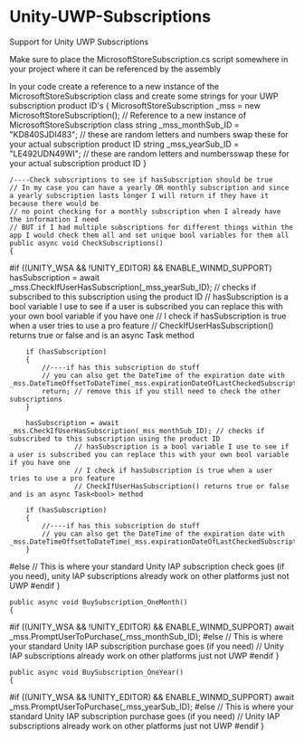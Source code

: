# Unity-UWP-Subscriptions
Support for Unity UWP Subscriptions


Make sure to place the MicrosoftStoreSubscription.cs script somewhere in your project where it can be referenced by the assembly

In your code create a reference to a new instance of the MicrosoftStoreSubscription class and create some strings for your UWP subscription product ID's
{
    MicrosoftStoreSubscription _mss = new MicrosoftStoreSubscription(); // Reference to a new instance of MicrosoftStoreSubscription class
    string _mss_monthSub_ID = "KD840SJDI483"; // these are random letters and numbers swap these for your actual subscription product ID
    string _mss_yearSub_ID = "LE492UDN49WI"; // these are random letters and numbersswap these for your actual subscription product ID
}






    /----Check subscriptions to see if hasSubscription should be true
    // In my case you can have a yearly OR monthly subscription and since a yearly subscription lasts longer I will return if they have it because there would be
    // no point checking for a monthly subscription when I already have the information I need
    // BUT if I had multiple subscriptions for different things within the app I would check them all and set unique bool variables for them all
    public async void CheckSubscriptions()
    {
#if ((UNITY_WSA && !UNITY_EDITOR) && ENABLE_WINMD_SUPPORT)
        hasSubscription = await _mss.CheckIfUserHasSubscription(_mss_yearSub_ID); // checks if subscribed to this subscription using the product ID
                    // hasSubscription is a bool variable I use to see if a user is subscribed you can replace this with your own bool variable if you have one
                    // I check if hasSubscription is true when a user tries to use a pro feature
                    // CheckIfUserHasSubscription() returns true or false and is an async Task<bool> method
  
        if (hasSubscription)
        {
            //----if has this subscription do stuff
            // you can also get the DateTime of the expiration date with _mss.DateTimeOffsetToDateTime(_mss.expirationDateOfLastCheckedSubscription);
            return; // remove this if you still need to check the other subscriptions
        }
  
        hasSubscription = await _mss.CheckIfUserHasSubscription(_mss_monthSub_ID); // checks if subscribed to this subscription using the product ID
                    // hasSubscription is a bool variable I use to see if a user is subscribed you can replace this with your own bool variable if you have one
                    // I check if hasSubscription is true when a user tries to use a pro feature
                    // CheckIfUserHasSubscription() returns true or false and is an async Task<bool> method
  
        if (hasSubscription)
        {
            //----if has this subscription do stuff
            // you can also get the DateTime of the expiration date with _mss.DateTimeOffsetToDateTime(_mss.expirationDateOfLastCheckedSubscription);
        }
#else
        // This is where your standard Unity IAP subscription check goes (if you need), unity IAP subscriptions already work on other platforms just not UWP
#endif
    }
  
    public async void BuySubscription_OneMonth()
    {
#if ((UNITY_WSA && !UNITY_EDITOR) && ENABLE_WINMD_SUPPORT)
        await _mss.PromptUserToPurchase(_mss_monthSub_ID);
#else
        // This is where your standard Unity IAP subscription purchase goes (if you need)
        // Unity IAP subscriptions already work on other platforms just not UWP
#endif
    }

    public async void BuySubscription_OneYear()
    {
#if ((UNITY_WSA && !UNITY_EDITOR) && ENABLE_WINMD_SUPPORT)
        await _mss.PromptUserToPurchase(_mss_yearSub_ID);
#else
        // This is where your standard Unity IAP subscription purchase goes (if you need)
        // Unity IAP subscriptions already work on other platforms just not UWP
#endif
    }
